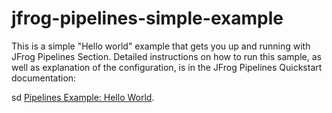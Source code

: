 # jfrog-pipelines-simple-example   

This is a simple "Hello world"  example that gets you up and running with JFrog Pipelines Section.
Detailed instructions on how to run this sample, as well as explanation of the configuration, is in the JFrog Pipelines Quickstart documentation:

sd
[Pipelines Example: Hello World](https://www.jfrog.com/confluence/display/JFROG/Pipeline+Example%3A+Hello+World).
